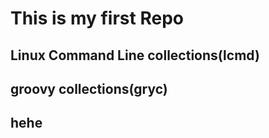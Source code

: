 This is my first Repo
=====================

Linux Command Line collections(lcmd)
------------------------------------------------------

groovy collections(gryc)
------------------------------------------------------

hehe
-------
